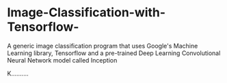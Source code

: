 # Image-Classification-with-Tensorflow-
A generic image classification program that uses Google's Machine Learning library, Tensorflow and a pre-trained Deep Learning Convolutional Neural Network model called Inception

K..........
